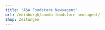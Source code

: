 ```yaml
---
title: "A&A Foodstore Newsagent"
url: /edinburgh/aunda-foodstore-newsagent/
shop: Zeitungen
---
```

